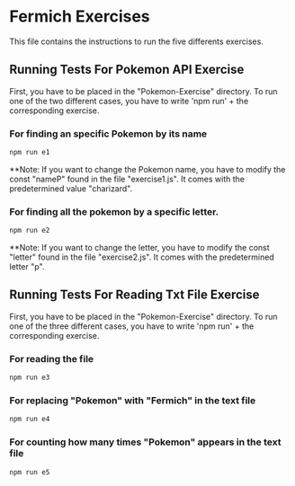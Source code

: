 # Fermich Exercises

This file contains the instructions to run the five differents exercises. 

## Running Tests For Pokemon API Exercise
First, you have to be placed in the "Pokemon-Exercise" directory. To run one of the two different cases, you have to write 'npm run' + the corresponding exercise.

### For finding an specific Pokemon by its name
```bash
npm run e1
```
**Note: If you want to change the Pokemon name, you have to modify the const "nameP" found in the file "exercise1.js". It comes with the predetermined value "charizard".

### For finding all the pokemon by a specific letter. 
```bash
npm run e2
```
**Note: If you want to change the letter, you have to modify the const "letter" found in the file "exercise2.js". It comes with the predetermined letter "p".

## Running Tests For Reading Txt File Exercise

First, you have to be placed in the "Pokemon-Exercise" directory. To run one of the three different cases, you have to write 'npm run' + the corresponding exercise.

### For reading the file
```bash
npm run e3
```
### For replacing "Pokemon" with "Fermich" in the text file
```bash
npm run e4
```
### For counting how many times "Pokemon" appears in the text file

```bash
npm run e5
```


